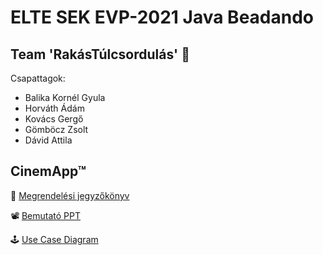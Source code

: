 # ELTE SEK EVP-2021 Java Beadando
## Team 'RakásTúlcsordulás' 💪

Csapattagok:
- Balika Kornél Gyula
- Horváth Ádám
- Kovács Gergő
- Gömböcz Zsolt
- Dávid Attila

## CinemApp™

📓 [Megrendelési jegyzőkönyv](https://docs.google.com/document/d/1di8uI8UEztxH7dAJQUhqwGSRbmnLAspvJy_8Stlid9E/)

📽 [Bemutató PPT](https://docs.google.com/presentation/d/1EnTSt9BfDrkwBCFoFeUjZRmij6mEFXaZ/edit?usp=sharing&ouid=105656423397231073229&rtpof=true&sd=true)

🕹 [Use Case Diagram](https://drive.google.com/file/d/1-KsExjVB1VPW_fG6Kqj7P36pAkqINDFn/view?usp=sharing)
